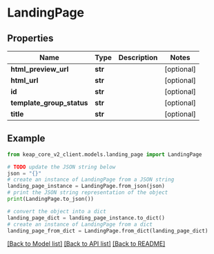 # LandingPage


## Properties

Name | Type | Description | Notes
------------ | ------------- | ------------- | -------------
**html_preview_url** | **str** |  | [optional] 
**html_url** | **str** |  | [optional] 
**id** | **str** |  | [optional] 
**template_group_status** | **str** |  | [optional] 
**title** | **str** |  | [optional] 

## Example

```python
from keap_core_v2_client.models.landing_page import LandingPage

# TODO update the JSON string below
json = "{}"
# create an instance of LandingPage from a JSON string
landing_page_instance = LandingPage.from_json(json)
# print the JSON string representation of the object
print(LandingPage.to_json())

# convert the object into a dict
landing_page_dict = landing_page_instance.to_dict()
# create an instance of LandingPage from a dict
landing_page_from_dict = LandingPage.from_dict(landing_page_dict)
```
[[Back to Model list]](../README.md#documentation-for-models) [[Back to API list]](../README.md#documentation-for-api-endpoints) [[Back to README]](../README.md)


